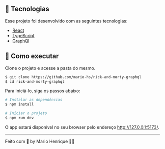 ## 🧪 Tecnologias

Esse projeto foi desenvolvido com as seguintes tecnologias:

- [React](https://reactjs.org)
- [TypeScript](https://www.typescriptlang.org/)
- [GraphQl](https://graphql.org/)

## 🚀 Como executar

Clone o projeto e acesse a pasta do mesmo.

```bash
$ git clone https://github.com/mario-hs/rick-and-morty-graphql
$ cd rick-and-morty-graphql
```

Para iniciá-lo, siga os passos abaixo:

```bash
# Instalar as dependências
$ npm install

# Iniciar o projeto
$ npm run dev
```

O app estará disponível no seu browser pelo endereço http://127.0.0.1:5173/.

---

Feito com 💜 by Mario Henrique 👋🏻
